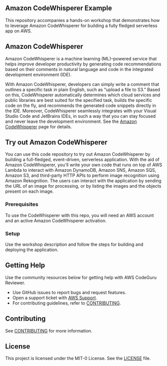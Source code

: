 ## Amazon CodeWhisperer Example

This repository accompanies a hands-on workshop that demonstrates how to leverage Amazon CodeWhisperer for building a fully fledged serverless app on AWS.

## Amazon CodeWhisperer

Amazon CodeWhisperer is a machine learning (ML)–powered service that helps improve developer productivity by generating code recommendations based on their comments in natural language and code in the integrated development environment (IDE).

With Amazon CodeWhisperer, developers can simply write a comment that outlines a specific task in plain English, such as “upload a file to S3.” Based on this, CodeWhisperer automatically determines which cloud services and public libraries are best suited for the specified task, builds the specific code on the fly, and recommends the generated code snippets directly in the IDE. Moreover, CodeWhisperer seamlessly integrates with your Visual Studio Code and JetBrains IDEs, in such a way that you can stay focused and never leave the development environment. See the [Amazon CodeWhisperer](https://aws.amazon.com/codewhisperer/) page for details.

## Try out Amazon CodeWhisperer

You can use this code repository to try out Amazon CodeWhisperer by building a full-fledged, event-driven, serverless application. With the aid of Amazon CodeWhisperer, you'll write your own code that runs on top of AWS Lambda to interact with Amazon DynamoDB, Amazon SNS, Amazon SQS, Amazon S3, and third-party HTTP APIs to perform image recognition using Amazon Rekognition. The users can interact with the application by sending the URL of an image for processing, or by listing the images and the objects present on each image.

### Prerequisites

To use the CodeWhisperer with this repo, you will need an AWS account and an active Amazon CodeWhisperer activation.

### Setup

Use the workshop description and follow the steps for building and deploying the application.

## Getting Help

Use the community resources below for getting help with AWS CodeGuru Reviewer.

- Use GitHub issues to report bugs and request features.
- Open a support ticket with [AWS Support](https://docs.aws.amazon.com/awssupport/latest/user/getting-started.html).
- For contributing guidelines, refer to [CONTRIBUTING](CONTRIBUTING.md).

## Contributing

See [CONTRIBUTING](CONTRIBUTING.md#security-issue-notifications) for more information.

## License

This project is licensed under the MIT-0 License. See the [LICENSE](LICENSE) file.
